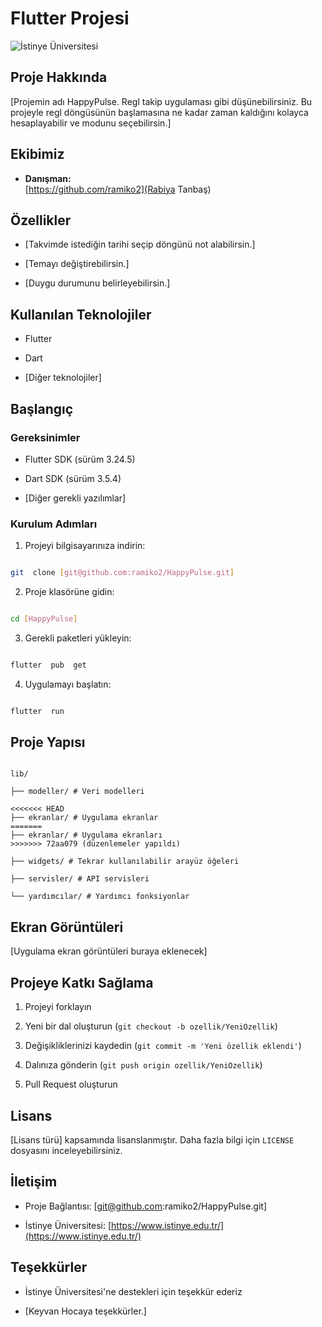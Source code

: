 
# Flutter Projesi



![İstinye Üniversitesi](https://www.unitededucation.com/linklogoch/istinye-university-logo.png)



## Proje Hakkında

[Projemin adı HappyPulse. Regl takip uygulaması gibi düşünebilirsiniz. Bu projeyle regl döngüsünün başlamasına ne kadar zaman kaldığını kolayca hesaplayabilir ve modunu seçebilirsin.]



## Ekibimiz

-  **Danışman:**  
   [https://github.com/ramiko2](Rabiya Tanbaş)



## Özellikler

- [Takvimde istediğin tarihi seçip döngünü not alabilirsin.]

- [Temayı değiştirebilirsin.]

- [Duygu durumunu belirleyebilirsin.]



## Kullanılan Teknolojiler

- Flutter

- Dart

- [Diğer teknolojiler]



## Başlangıç



### Gereksinimler

- Flutter SDK (sürüm 3.24.5)

- Dart SDK (sürüm  3.5.4)

- [Diğer gerekli yazılımlar]



### Kurulum Adımları

1. Projeyi bilgisayarınıza indirin:

```bash

git  clone [git@github.com:ramiko2/HappyPulse.git]

```



2. Proje klasörüne gidin:

```bash

cd [HappyPulse]

```



3. Gerekli paketleri yükleyin:

```bash

flutter  pub  get

```



4. Uygulamayı başlatın:

```bash

flutter  run

```



## Proje Yapısı

```

lib/

├── modeller/ # Veri modelleri

<<<<<<< HEAD
├── ekranlar/ # Uygulama ekranlar
=======
├── ekranlar/ # Uygulama ekranları
>>>>>>> 72aa079 (düzenlemeler yapıldı)

├── widgets/ # Tekrar kullanılabilir arayüz öğeleri

├── servisler/ # API servisleri

└── yardımcılar/ # Yardımcı fonksiyonlar

```



## Ekran Görüntüleri

[Uygulama ekran görüntüleri buraya eklenecek]



## Projeye Katkı Sağlama

1. Projeyi forklayın

2. Yeni bir dal oluşturun (`git checkout -b ozellik/YeniOzellik`)

3. Değişikliklerinizi kaydedin (`git commit -m 'Yeni özellik eklendi'`)

4. Dalınıza gönderin (`git push origin ozellik/YeniOzellik`)

5. Pull Request oluşturun



## Lisans

[Lisans türü] kapsamında lisanslanmıştır. Daha fazla bilgi için `LICENSE` dosyasını inceleyebilirsiniz.



## İletişim

- Proje Bağlantısı: [git@github.com:ramiko2/HappyPulse.git]

- İstinye Üniversitesi: [https://www.istinye.edu.tr/](https://www.istinye.edu.tr/)



## Teşekkürler

- İstinye Üniversitesi'ne destekleri için teşekkür ederiz

- [Keyvan Hocaya teşekkürler.]



